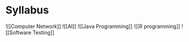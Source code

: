 # Syllabus
![[Computer Network]]
![[AI]]
![[Java Programming]]
![[R programming]]
![[Software Testing]]